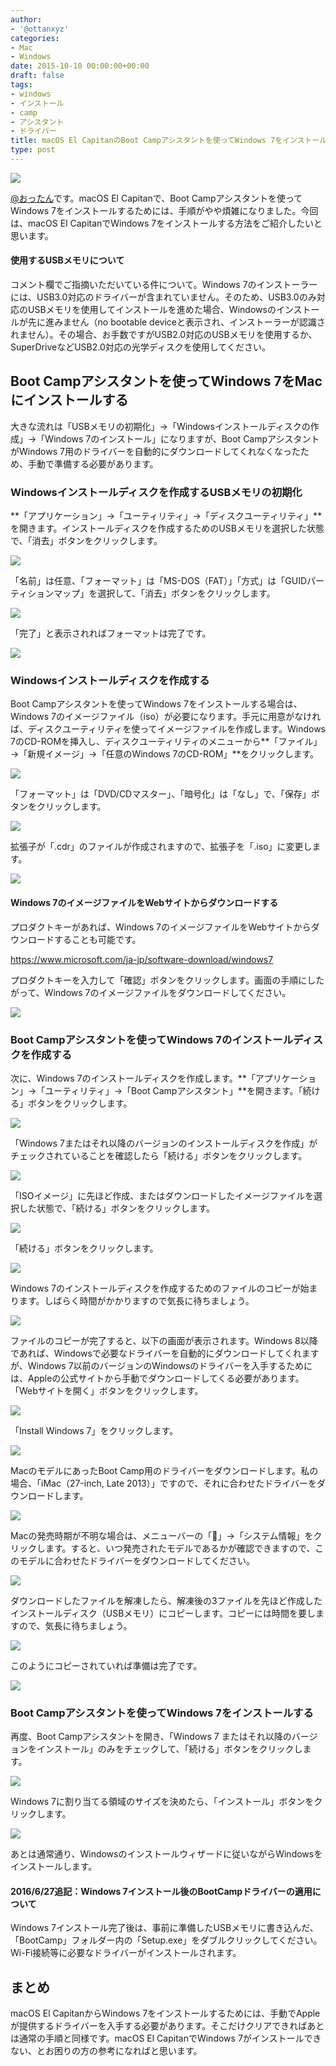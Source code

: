 ```yaml
---
author:
- '@ottanxyz'
categories:
- Mac
- Windows
date: 2015-10-10 00:00:00+00:00
draft: false
tags:
- windows
- インストール
- camp
- アシスタント
- ドライバー
title: macOS El CapitanのBoot Campアシスタントを使ってWindows 7をインストールする方法
type: post
---
```


![](151009-56184910257ed.jpg)

[@おったん](https://twitter.com/ottanxyz)です。macOS El Capitanで、Boot Campアシスタントを使ってWindows 7をインストールするためには、手順がやや煩雑になりました。今回は、macOS El CapitanでWindows 7をインストールする方法をご紹介したいと思います。

#### 使用するUSBメモリについて

コメント欄でご指摘いただいている件について。Windows 7のインストーラーには、USB3.0対応のドライバーが含まれていません。そのため、USB3.0のみ対応のUSBメモリを使用してインストールを進めた場合、Windowsのインストールが先に進みません（no bootable deviceと表示され、インストーラーが認識されません）。その場合、お手数ですがUSB2.0対応のUSBメモリを使用するか、SuperDriveなどUSB2.0対応の光学ディスクを使用してください。

## Boot Campアシスタントを使ってWindows 7をMacにインストールする

大きな流れは「USBメモリの初期化」→「Windowsインストールディスクの作成」→「Windows 7のインストール」になりますが、Boot CampアシスタントがWindows 7用のドライバーを自動的にダウンロードしてくれなくなったため、手動で準備する必要があります。

### Windowsインストールディスクを作成するUSBメモリの初期化

**「アプリケーション」→「ユーティリティ」→「ディスクユーティリティ」**を開きます。インストールディスクを作成するためのUSBメモリを選択した状態で、「消去」ボタンをクリックします。

![](151009-561849114e449.png)

「名前」は任意、「フォーマット」は「MS-DOS（FAT）」「方式」は「GUIDパーティションマップ」を選択して、「消去」ボタンをクリックします。

![](151009-56184913453e5.png)

「完了」と表示されればフォーマットは完了です。

![](151009-561849158768f.png)

### Windowsインストールディスクを作成する

Boot Campアシスタントを使ってWindows 7をインストールする場合は、Windows 7のイメージファイル（iso）が必要になります。手元に用意がなければ、ディスクユーティリティを使ってイメージファイルを作成します。Windows 7のCD-ROMを挿入し、ディスクユーティリティのメニューから**「ファイル」→「新規イメージ」→「任意のWindows 7のCD-ROM」**をクリックします。

![](151009-561849183fe29.png)

「フォーマット」は「DVD/CDマスター」、「暗号化」は「なし」で、「保存」ボタンをクリックします。

![](151009-5618491ac89c9.png)

拡張子が「.cdr」のファイルが作成されますので、拡張子を「.iso」に変更します。

![](151009-5618491cb4d7f.png)

#### Windows 7のイメージファイルをWebサイトからダウンロードする

プロダクトキーがあれば、Windows 7のイメージファイルをWebサイトからダウンロードすることも可能です。

<https://www.microsoft.com/ja-jp/software-download/windows7>

プロダクトキーを入力して「確認」ボタンをクリックします。画面の手順にしたがって、Windows 7のイメージファイルをダウンロードしてください。

![](151009-561849c60d280.png)

### Boot Campアシスタントを使ってWindows 7のインストールディスクを作成する

次に、Windows 7のインストールディスクを作成します。**「アプリケーション」→「ユーティリティ」→「Boot Campアシスタント」**を開きます。「続ける」ボタンをクリックします。

![](151009-5618491e89e1b.png)

「Windows 7またはそれ以降のバージョンのインストールディスクを作成」がチェックされていることを確認したら「続ける」ボタンをクリックします。

![](151009-56184921156ea.png)

「ISOイメージ」に先ほど作成、またはダウンロードしたイメージファイルを選択した状態で、「続ける」ボタンをクリックします。

![](151009-561849238c182.png)

「続ける」ボタンをクリックします。

![](151009-56184925df990.png)

Windows 7のインストールディスクを作成するためのファイルのコピーが始まります。しばらく時間がかかりますので気長に待ちましょう。

![](151009-56184927db359.png)

ファイルのコピーが完了すると、以下の画面が表示されます。Windows 8以降であれば、Windowsで必要なドライバーを自動的にダウンロードしてくれますが、Windows 7以前のバージョンのWindowsのドライバーを入手するためには、Appleの公式サイトから手動でダウンロードしてくる必要があります。「Webサイトを開く」ボタンをクリックします。

![](151009-5618512a752b1.png)

「Install Windows 7」をクリックします。

![](151009-5618512cae0f5.png)

MacのモデルにあったBoot Camp用のドライバーをダウンロードします。私の場合、「iMac（27-inch, Late 2013）」ですので、それに合わせたドライバーをダウンロードします。

![](151009-5618512f06192.png)

Macの発売時期が不明な場合は、メニューバーの「」→「システム情報」をクリックします。すると、いつ発売されたモデルであるかが確認できますので、このモデルに合わせたドライバーをダウンロードしてください。

![](151009-561853405f245-1.png)

ダウンロードしたファイルを解凍したら、解凍後の3ファイルを先ほど作成したインストールディスク（USBメモリ）にコピーします。コピーには時間を要しますので、気長に待ちましょう。

![](151009-56185131bdb35-1.png)

このようにコピーされていれば準備は完了です。

![](151010-56185d22bcec8-1.png)

### Boot Campアシスタントを使ってWindows 7をインストールする

再度、Boot Campアシスタントを開き、「Windows 7 またはそれ以降のバージョンをインストール」のみをチェックして、「続ける」ボタンをクリックします。

![](151009-561853ff4ee31-1.png)

Windows 7に割り当てる領域のサイズを決めたら、「インストール」ボタンをクリックします。

![](151009-56185401dcbdc-1.png)

あとは通常通り、Windowsのインストールウィザードに従いながらWindowsをインストールします。

#### 2016/6/27追記：Windows 7インストール後のBootCampドライバーの適用について

Windows 7インストール完了後は、事前に準備したUSBメモリに書き込んだ、「BootCamp」フォルダー内の「Setup.exe」をダブルクリックしてください。Wi-Fi接続等に必要なドライバーがインストールされます。

## まとめ

macOS El CapitanからWindows 7をインストールするためには、手動でAppleが提供するドライバーを入手する必要があります。そこだけクリアできればあとは通常の手順と同様です。macOS El CapitanでWindows 7がインストールできない、とお困りの方の参考になればと思います。
